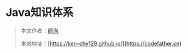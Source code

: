 # Java知识体系

> 本文作者：[颜洵](https://yuyuanweb.feishu.cn/wiki/Abldw5WkjidySxkKxU2cQdAtnah)
>
> 本站地址：[https://ken-chy129.github.io/](https://codefather.cn)







